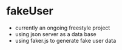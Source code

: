 # fakeUser
 
- currently an ongoing freestyle project
- using json server as a data base 
- using faker.js to generate fake user data
